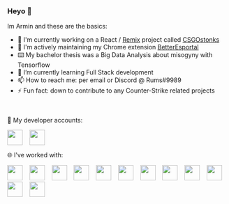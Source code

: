 ### Heyo 👋

Im Armin and these are the basics:

- 👯 I'm currently working on a React / [Remix](https://remix.run/) project called [CSGOstonks](http://csgostonks.online/)
- 🔭 I'm actively maintaining my Chrome extension [BetterEsportal](https://chrome.google.com/webstore/detail/betteresportal/iklnneabdldjlpgnpccikmcgnfedlnbi)
- ⌨️ My bachelor thesis was a Big Data Analysis about misogyny with Tensorflow
- 🌱 I’m currently learning Full Stack development
- 📫 How to reach me: per email or Discord @ Rums#9989
- ⚡ Fun fact: down to contribute to any Counter-Strike related projects

<br>

🔗 My developer accounts:

<p align="left">
<a href="https://chrome.google.com/webstore/detail/betteresportal/iklnneabdldjlpgnpccikmcgnfedlnbi" target="blank"><img align="center" src="https://upload.wikimedia.org/wikipedia/commons/c/c5/Google_Chrome_Web_Store_icon_2015.svg" height="35" /></a>
&nbsp;&nbsp;
<a href="https://play.google.com/store/apps/developer?id=Armin+Stanitzok" target="blank"><img align="center" src="https://www.svgrepo.com/show/223032/playstore.svg" height="35" /></a>
          

<br>

🌐 I've worked with:

<p align="left">
<img src="https://cdn.jsdelivr.net/gh/devicons/devicon/icons/vscode/vscode-original.svg" height="35"/>
&nbsp;&nbsp;
<img src="https://cdn.jsdelivr.net/gh/devicons/devicon/icons/typescript/typescript-original.svg" height="35"/>
&nbsp;&nbsp;
<img src="https://cdn.jsdelivr.net/gh/devicons/devicon/icons/javascript/javascript-original.svg" height="35"/>
&nbsp;&nbsp;
<img src="https://cdn.jsdelivr.net/gh/devicons/devicon/icons/react/react-original.svg" height="35"/>
&nbsp;&nbsp;
<img src="https://cdn.jsdelivr.net/gh/devicons/devicon/icons/tensorflow/tensorflow-original.svg" height="35"/>
&nbsp;&nbsp;
<img src="https://cdn.jsdelivr.net/gh/devicons/devicon/icons/android/android-original.svg" height="35"/>
&nbsp;&nbsp;
<img src="https://cdn.jsdelivr.net/gh/devicons/devicon/icons/java/java-original.svg" height="35"/>
&nbsp;&nbsp;
<img src="https://cdn.jsdelivr.net/gh/devicons/devicon/icons/python/python-original.svg" height="35"/>
&nbsp;&nbsp;
<img src="https://cdn.jsdelivr.net/gh/devicons/devicon/icons/html5/html5-original.svg" height="35"/>
&nbsp;&nbsp;
<img src="https://cdn.jsdelivr.net/gh/devicons/devicon/icons/tailwindcss/tailwindcss-plain.svg" height="35"/>
&nbsp;&nbsp;
<img src="https://cdn.jsdelivr.net/gh/devicons/devicon/icons/postgresql/postgresql-original.svg" height="35"/>
&nbsp;&nbsp;
<img src="https://cdn.jsdelivr.net/gh/devicons/devicon/icons/solidity/solidity-original.svg" height="35"/>
          
          
          
          
          
          



<!--
- 🔭 I’m currently working on ...
- 🌱 I’m currently learning ...
- 👯 I’m looking to collaborate on ...
- 🤔 I’m looking for help with ...
- 💬 Ask me about ...
- 📫 How to reach me: ...
- 😄 Pronouns: ...
- ⚡ Fun fact: ...
-->
